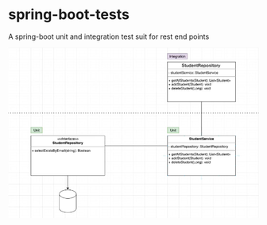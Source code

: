 # spring-boot-tests
A spring-boot unit and integration test suit for rest end points

![alt text](https://github.com/adityakrawat/spring-boot-tests/blob/main/screen-1.jpeg?raw=true)
